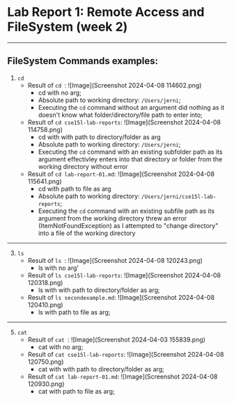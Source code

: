# Lab Report 1: Remote Access and FileSystem (week 2)
---
## FileSystem Commands examples:
1. ```cd```
   - Result of ```cd ```: ![Image](Screenshot 2024-04-08 114602.png)
      - cd with no arg;
      - Absolute path to working directory: ```/Users/jerni```;
      - Executing the ```cd``` command without an argument did nothing as it doesn't know what  folder/directory/file path to enter into;
   - Result of ```cd cse15l-lab-reports```: ![Image](Screenshot 2024-04-08 114758.png)
      - cd with with path to directory/folder as arg
      - Absolute path to working directory: ```/Users/jerni```;
      - Executing the ```cd``` command with an existing subfolder path as its argument effectivley enters into that directory or folder from the working directory without error
   - Result of ```cd lab-report-01.md```: ![Image](Screenshot 2024-04-08 115641.png)
      - cd with path to file as arg
      - Absolute path to working directory: ```/Users/jerni/cse15l-lab-reports```;
      - Executing the ```cd``` command with an existing subfile path as its argument from the working directory threw an error (ItemNotFoundException) as I attempted to "change directory" into a file of the working directory
---
3. ```ls```
   - Result of ```ls ```: ![Image](Screenshot 2024-04-08 120243.png)
      - ls with no arg'
   - Result of ```ls cse15l-lab-reports```: ![Image](Screenshot 2024-04-08 120318.png)
      - ls with with path to directory/folder as arg;
   - Result of ```ls secondexample.md```: ![Image](Screenshot 2024-04-08 120410.png)
      - ls with path to file as arg;
---
5. ```cat```
   - Result of ```cat ```: ![Image](Screenshot 2024-04-03 155839.png)
      - cat with no arg;
   - Result of ```cat cse15l-lab-reports```: ![Image](Screenshot 2024-04-08 120750.png)
      - cat with with path to directory/folder as arg;
   - Result of ```cat lab-report-01.md```: ![Image](Screenshot 2024-04-08 120930.png)
      - cat with path to file as arg;
